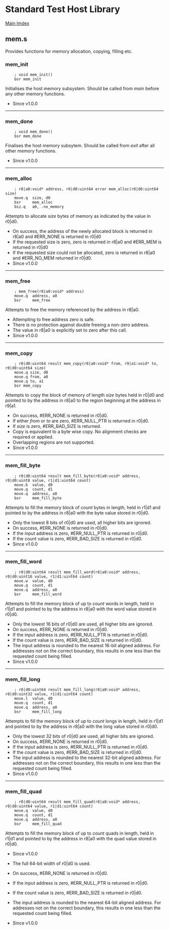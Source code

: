 # Standard Test Host Library

[Main Imdex](../README.md)

## mem.s
Provides functions for memory allocation, copying, filling etc.

### mem_init
```
    ; void mem_init()
    bsr mem_init
```
Initialises the host memory subsystem. Should be called from _main_ before any other memory functions.

- Since v1.0.0
___

### mem_done
```
    ; void mem_done()
    bsr mem_done
```
Finalises the host memory subsytem. Should be called from _exit_ after all other memory functions.

- Since v1.0.0
___
### mem_alloc
```
    ; r8|a0:void* address, r0|d0:uint64 error mem_alloc(r0|d0:uint64 size)
    move.q  size, d0
    bsr     mem_alloc
    biz.q   a0, .no_memory
```
Attempts to allocate _size_ bytes of memory as indicated by the value in r0|d0.

- On success, the address of the newly allocated block is returned in r8|a0 and #ERR_NONE is returned in r0|d0
- If the requested size is zero, zero is returned in r8|a0 and #ERR_MEM is returned in r0|d0
- If the requested size could not be allocated, zero is returned in r8|a0 and #ERR_NO_MEM returned in r0|d0.
- Since v1.0.0
___
### mem_free
```
    ; mem_free(r8|a0:void* address)
    move.q  address, a0
    bsr     mem_free
```
Attempts to free the memory referenced by the address in r8|a0.

- Attempting to free address zero is safe.
- There is no protection against double freeing a non-zero address.
- The value in r8|a0 is explicitly set to zero after this call.
- Since v1.0.0
___
### mem_copy
```
    ; r0|d0:uint64 result mem_copy(r8|a0:void* from, r9|a1:void* to, r0|d0:uint64 size)
    move.q size, d0
    move.q from, a0
    move.q to, a1
    bsr mem_copy
```
Attempts to copy the block of memory of length _size_ bytes held in r0|d0 and pointed to by the address in r8|a0 to the region beginning at the address in r9|a1.

- On success, #ERR_NONE is returned in r0|d0.
- If either _from_ or _to_ are zero, #ERR_NULL_PTR is returned in r0|d0.
- If _size_ is zero, #ERR_BAD_SIZE is returned.
- Copy is equivalent to a byte wise copy. No alignment checks are required or applied.
- Overlapping regions are not supported.
- Since v1.0.0

___
### mem_fill_byte
```
    ; r0|d0:uint64 result mem_fill_byte(r8|a0:void* address, r0|d0:uint8 value, r1|d1:uint64 count)
    move.b  value, d0
    move.q  count, d1
    move.q  address, a0
    bsr     mem_fill_byte
```
Attempts to fill the memory block of _count_ bytes in length, held in r1|d1 and pointed to by the address in r8|a0 with the byte value stored in r0|d0.

- Only the lowest 8 bits of r0|d0 are used, all higher bits are ignored.
- On success, #ERR_NONE is returned in r0|d0.
- If the input address is zero, #ERR_NULL_PTR is returned in r0|d0.
- If the count value is zero, #ERR_BAD_SIZE is returned in r0|d0.
- Since v1.0.0
___
### mem_fill_word
```
    ; r0|d0:uint64 result mem_fill_word(r8|a0:void* address, r0|d0:uint16 value, r1|d1:uint64 count)
    move.w  value, d0
    move.q  count, d1
    move.q  address, a0
    bsr     mem_fill_word
```
Attempts to fill the memory block of up to _count_ words in length, held in r1|d1 and pointed to by the address in r8|a0 with the word value stored in r0|d0.

- Only the lowest 16 bits of r0|d0 are used, all higher bits are ignored.
- On success, #ERR_NONE is returned in r0|d0.
- If the input address is zero, #ERR_NULL_PTR is returned in r0|d0.
- If the count value is zero, #ERR_BAD_SIZE is returned in r0|d0.
- The input address is rounded to the nearest 16-bit aligned address. For addresses not on the correct boundary, this results in one less than the requested count being filled.
- Since v1.0.0
___
### mem_fill_long
```
    ; r0|d0:uint64 result mem_fill_long(r8|a0:void* address, r0|d0:uint32 value, r1|d1:uint64 count)
    move.l  value, d0
    move.q  count, d1
    move.q  address, a0
    bsr     mem_fill_long
```
Attempts to fill the memory block of up to _count_ longs in length, held in r1|d1 and pointed to by the address in r8|a0 with the long value stored in r0|d0.

- Only the lowest 32 bits of r0|d0 are used, all higher bits are ignored.
- On success, #ERR_NONE is returned in r0|d0.
- If the input address is zero, #ERR_NULL_PTR is returned in r0|d0.
- If the count value is zero, #ERR_BAD_SIZE is returned in r0|d0.
- The input address is rounded to the nearest 32-bit aligned address. For addresses not on the correct boundary, this results in one less than the requested count being filled.
- Since v1.0.0
___
### mem_fill_quad
```
    ; r0|d0:uint64 result mem_fill_quad(r8|a0:void* address, r0|d0:uint64 value, r1|d1:uint64 count)
    move.q  value, d0
    move.q  count, d1
    move.q  address, a0
    bsr     mem_fill_quad
```
Attempts to fill the memory block of up to _count_ quads in length, held in r1|d1 and pointed to by the address in r8|a0 with the quad value stored in r0|d0.
- Since v1.0.0

- The full 64-bit width of r0|d0 is used.
- On success, #ERR_NONE is returned in r0|d0.
- If the input address is zero, #ERR_NULL_PTR is returned in r0|d0.
- If the count value is zero, #ERR_BAD_SIZE is returned in r0|d0.
- The input address is rounded to the nearest 64-bit aligned address. For addresses not on the correct boundary, this results in one less than the requested count being filled.
- Since v1.0.0
